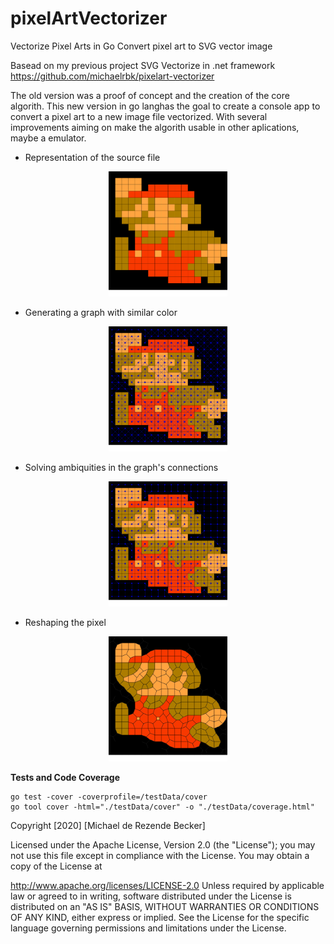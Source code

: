 # pixelArtVectorizer
Vectorize Pixel Arts in Go
Convert pixel art to SVG vector image

Basead on my previous project SVG Vectorize in .net framework https://github.com/michaelrbk/pixelart-vectorizer

The old version was a proof of concept and the creation of the core algorith. This new version in go langhas the goal to create a console app to convert a pixel art to a new image file vectorized. With several improvements aiming on make the algorith usable in other aplications, maybe a emulator.


* Representation of the source file
<p align="center">
<img src="./results/0.source.svg" height="200">
</p>

* Generating a graph with similar color
<p align="center">
<img src="./results/1.genGraph.svg" height="200">
</p>

* Solving ambiquities in the graph's connections 
<p align="center">
<img src="./results/2.solveAmbiguities.svg" height="200">
</p>

* Reshaping the pixel
<p align="center">
<img src="./results/3.pixelReshape.svg" height="200">
</p>


**Tests and Code Coverage**
```
go test -cover -coverprofile=/testData/cover
go tool cover -html="./testData/cover" -o "./testData/coverage.html"
```
Copyright [2020] [Michael de Rezende Becker]

Licensed under the Apache License, Version 2.0 (the "License"); you may not use this file except in compliance with the License. You may obtain a copy of the License at

http://www.apache.org/licenses/LICENSE-2.0
Unless required by applicable law or agreed to in writing, software distributed under the License is distributed on an "AS IS" BASIS, WITHOUT WARRANTIES OR CONDITIONS OF ANY KIND, either express or implied. See the License for the specific language governing permissions and limitations under the License.
